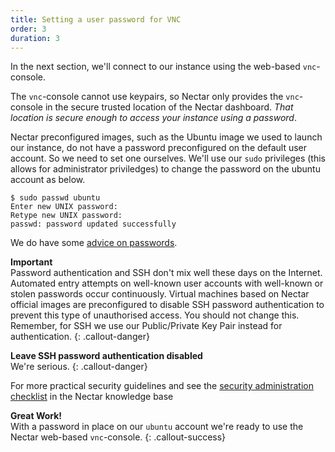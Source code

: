 ```yaml
---
title: Setting a user password for VNC
order: 3
duration: 3
---
```


In the next section, we'll connect to our instance using the web-based `vnc`-console.

The `vnc`-console cannot use keypairs, so Nectar only provides the `vnc`-console in the secure trusted location of the Nectar dashboard. *That location is secure enough to access your instance using a password*.

Nectar preconfigured images, such as the Ubuntu image we used to launch our instance, do not have a password preconfigured on the default user account. So we need to set one ourselves. We'll use our `sudo` privileges (this allows for administrator priviledges) to change the password on the ubuntu account as below.

```
$ sudo passwd ubuntu
Enter new UNIX password:
Retype new UNIX password:
passwd: password updated successfully
```

We do have some [advice on passwords](https://support.ehelp.edu.au/support/solutions/articles/6000213823-passwords).

**Important**  
Password authentication and SSH don't mix well these days on the Internet. Automated entry attempts on well-known user accounts with well-known or stolen passwords occur continuously. Virtual machines based on Nectar official images are preconfigured to disable SSH password authentication to prevent this type of unauthorised access. You should not change this. Remember, for SSH we use our Public/Private Key Pair instead for authentication.
{: .callout-danger}

 **Leave SSH password authentication disabled**  
We're serious.
{: .callout-danger}

For more practical security guidelines and see the [security administration checklist](https://support.ehelp.edu.au/support/solutions/articles/6000091906-security-administration-checklist) in the Nectar knowledge base

**Great Work!**  
With a password in place on our `ubuntu` account we're ready to use the Nectar web-based `vnc`-console.
{: .callout-success}
